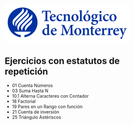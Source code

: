 ![Tec de Monterrey](images/logotecmty.png)
# Ejercicios con estatutos de repetición

- 01 Cuenta Números
- 03 Suma Hasta N
- 10.1 Alterna Caracteres con Contador
- 18 Factorial
- 19 Pares en un Rango con función
- 21 Cuenta de inversión
- 25 Triángulo Astériscos



